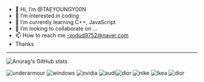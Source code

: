 - 👋 Hi, I’m @TAEYOUNGY00N
- 👀 I’m interested in coding
- 🌱 I’m currently learning C++, JavaScript
- 💞️ I’m looking to collaborate on ...
- 📫 How to reach me -xodud9752@naver.com
-  Thanks
-  ------------------------------------------




![Anurag's GitHub stats](https://github-readme-stats.vercel.app/api?username=TAEYOUNGY00N&show_icons=true&theme=radical)
<!---
TAEYOUNGY00N/TAEYOUNGY00N is a special repository because its `README.md` (this file) appears on your GitHub profile.
You can click the Preview link to take a look at your changes.
--->


![underarmour](https://user-images.githubusercontent.com/100738656/160884445-bce14a26-ac6f-452c-9460-5327109cc2ac.svg)
![windows](https://user-images.githubusercontent.com/100738656/160884449-f87c6cb1-fd57-465d-a543-90de1e52334c.svg)
![nvidia](https://user-images.githubusercontent.com/100738656/160884467-ca8efa66-c9b3-45af-bae2-58f6f5635d1e.svg)
![audi](https://user-images.githubusercontent.com/100738656/160884420-9e967230-f96e-4e13-9a5f-a7d54d3ead16.svg)![dior](https://user-images.githubusercontent.com/100738656/160884512-621b573a-227a-458a-91a2-3d879bacc4e1.svg)
![nike](https://user-images.githubusercontent.com/100738656/160884519-a890743c-e069-48d5-a486-a1c4cbd805ee.svg)
![ikea](https://user-images.githubusercontent.com/100738656/160884526-ab097f80-0117-463b-8716-403d731ee04d.svg)
![dior](https://user-images.githubusercontent.com/100738656/160884592-854c81c5-171e-47c4-8f4c-45f362bda06f.svg)
